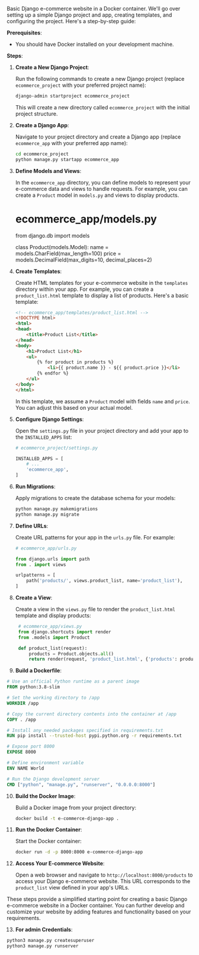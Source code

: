 Basic Django e-commerce website in a Docker container. We'll go over setting up a simple Django project and app, creating templates, and configuring the project. Here's a step-by-step guide:

**Prerequisites**:
- You should have Docker installed on your development machine.

**Steps**:

1. **Create a New Django Project**:

   Run the following commands to create a new Django project (replace `ecommerce_project` with your preferred project name):

   ```bash
   django-admin startproject ecommerce_project
   ```

   This will create a new directory called `ecommerce_project` with the initial project structure.

2. **Create a Django App**:

   Navigate to your project directory and create a Django app (replace `ecommerce_app` with your preferred app name):

   ```bash
   cd ecommerce_project
   python manage.py startapp ecommerce_app
   ```

3. **Define Models and Views**:

   In the `ecommerce_app` directory, you can define models to represent your e-commerce data and views to handle requests. For example, you can create a `Product` model in `models.py` and views to display products.
    # ecommerce_app/models.py
    from django.db import models

    class Product(models.Model):
        name = models.CharField(max_length=100)
        price = models.DecimalField(max_digits=10, decimal_places=2)


4. **Create Templates**:

   Create HTML templates for your e-commerce website in the `templates` directory within your app. For example, you can create a `product_list.html` template to display a list of products. Here's a basic template:

   ```html
   <!-- ecommerce_app/templates/product_list.html -->
   <!DOCTYPE html>
   <html>
   <head>
       <title>Product List</title>
   </head>
   <body>
       <h1>Product List</h1>
       <ul>
           {% for product in products %}
               <li>{{ product.name }} - ${{ product.price }}</li>
           {% endfor %}
       </ul>
   </body>
   </html>
   ```

   In this template, we assume a `Product` model with fields `name` and `price`. You can adjust this based on your actual model.

5. **Configure Django Settings**:

   Open the `settings.py` file in your project directory and add your app to the `INSTALLED_APPS` list:

   ```python
   # ecommerce_project/settings.py

   INSTALLED_APPS = [
       # ...
       'ecommerce_app',
   ]
   ```

6. **Run Migrations**:

   Apply migrations to create the database schema for your models:

   ```bash
   python manage.py makemigrations
   python manage.py migrate
   ```

7. **Define URLs**:

   Create URL patterns for your app in the `urls.py` file. For example:

   ```python
   # ecommerce_app/urls.py

   from django.urls import path
   from . import views

   urlpatterns = [
       path('products/', views.product_list, name='product_list'),
   ]
   ```

8. **Create a View**:

   Create a view in the `views.py` file to render the `product_list.html` template and display products:

   ```python
    # ecommerce_app/views.py
    from django.shortcuts import render
    from .models import Product

    def product_list(request):
        products = Product.objects.all()
        return render(request, 'product_list.html', {'products': products})
   ```

9. **Build a Dockerfile**:
``` Dockerfile
# Use an official Python runtime as a parent image
FROM python:3.8-slim

# Set the working directory to /app
WORKDIR /app

# Copy the current directory contents into the container at /app
COPY . /app

# Install any needed packages specified in requirements.txt
RUN pip install --trusted-host pypi.python.org -r requirements.txt

# Expose port 8000
EXPOSE 8000

# Define environment variable
ENV NAME World

# Run the Django development server
CMD ["python", "manage.py", "runserver", "0.0.0.0:8000"]
```

10. **Build the Docker Image**:

    Build a Docker image from your project directory:

    ```bash
    docker build -t e-commerce-django-app .
    ```

11. **Run the Docker Container**:

    Start the Docker container:

    ```bash
    docker run -d -p 8000:8000 e-commerce-django-app
    ```

12. **Access Your E-commerce Website**:

    Open a web browser and navigate to `http://localhost:8000/products` to access your Django e-commerce website. This URL corresponds to the `product_list` view defined in your app's URLs.

These steps provide a simplified starting point for creating a basic Django e-commerce website in a Docker container. You can further develop and customize your website by adding features and functionality based on your requirements.

13. **For admin Credentials**:
```bash
python3 manage.py createsuperuser
python3 manage.py runserver
```
